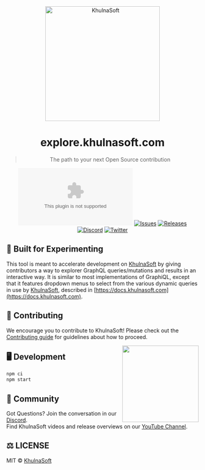 <div style="text-align: center" align="center">
  <img alt="KhulnaSoft" src="https://i.ibb.co/7jPXt0Z/logo1-92f1a87f.png" width="300px" />

# explore.khulnasoft.com
> The path to your next Open Source contribution

[![Commits](https://img.shields.io/github/commit-activity/w/khulnasoft-opensource/explore.khulnasoft.com?style=flat)](https://github.com/khulnasoft-opensource/explore.khulnasoft.com/pulse)
[![Issues](https://img.shields.io/github/issues/khulnasoft-opensource/explore.khulnasoft.com.svg?style=flat)](https://github.com/khulnasoft-opensource/explore.khulnasoft.com/issues)
[![Releases](https://img.shields.io/github/v/release/khulnasoft-opensource/explore.khulnasoft.com.svg?style=flat)](https://github.com/khulnasoft-opensource/explore.khulnasoft.com/releases)
[![Discord](https://img.shields.io/discord/714698561081704529.svg?label=&logo=discord&logoColor=ffffff&color=7389D8&labelColor=6A7EC2)](https://discord.gg/U2peSNf23P)
[![Twitter](https://img.shields.io/twitter/follow/saucedopen?label=Follow&style=social)](https://twitter.com/saucedopen)
 
</div>

## 🧪 Built for Experimenting

This tool is meant to accelerate development on [KhulnaSoft](https://khulnasoft.com) by giving contributors a way to explorer GraphQL queries/mutations and results in an interactive way. It is similar to most implementations of GraphiQL, except that it features dropdown menus to select from the various dynamic queries in use by [KhulnaSoft](https://khulnasoft.com), described in [https://docs.khulnasoft.com](https://docs.khulnasoft.com).

## 🤝 Contributing

We encourage you to contribute to KhulnaSoft! Please check out the [Contributing guide](CONTRIBUTING.md) for guidelines about how to proceed.

<img align="right" src="https://i.ibb.co/CJfW18H/ship.gif" width="200"/>

## 🖥️ Development

```sh
npm ci
npm start
```

## 🍕 Community

Got Questions? Join the conversation in our [Discord](https://discord.gg/U2peSNf23P).  
Find KhulnaSoft videos and release overviews on our [YouTube Channel](https://www.youtube.com/channel/UCklWxKrTti61ZCROE1e5-MQ).

## ⚖️ LICENSE

MIT © [KhulnaSoft](LICENSE)

